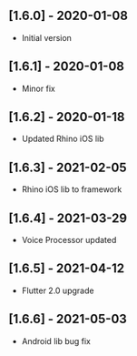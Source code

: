 ## [1.6.0] - 2020-01-08
* Initial version

## [1.6.1] - 2020-01-08
* Minor fix

## [1.6.2] - 2020-01-18
* Updated Rhino iOS lib

## [1.6.3] - 2021-02-05
* Rhino iOS lib to framework

## [1.6.4] - 2021-03-29
* Voice Processor updated

## [1.6.5] - 2021-04-12
* Flutter 2.0 upgrade

## [1.6.6] - 2021-05-03
* Android lib bug fix